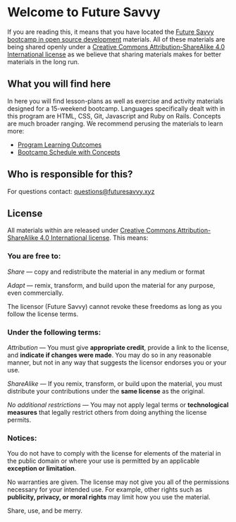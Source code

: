 # Welcome to Future Savvy
If you are reading this, it means that you have located the [Future Savvy bootcamp in open source development](http://futuresavvy.xyz/) materials. All of these materials are being shared openly under a [Creative Commons Attribution-ShareAlike 4.0 International license](http://creativecommons.org/licenses/by-sa/4.0/) as we believe that sharing materials makes for better materials in the long run.  

## What you will find here
In here you will find lesson-plans as well as exercise and activity materials designed for a 15-weekend bootcamp. Languages specifically dealt with in this program are HTML, CSS, Git, Javascript and Ruby on Rails. Concepts are much broader ranging. We recommend perusing the materials to learn more:

- [Program Learning Outcomes](Program_Overview/Learning_Outcomes.md)
- [Bootcamp Schedule with Concepts](Program_Overview/Bootcamp_Schedule.md)


## Who is responsible for this?
For questions contact: questions@futuresavvy.xyz

## License
All materials within are released under [Creative Commons Attribution-ShareAlike 4.0 International license](http://creativecommons.org/licenses/by-sa/4.0/). This means:

### You are free to:
*Share* — copy and redistribute the material in any medium or format

*Adapt* — remix, transform, and build upon the material for any purpose, even commercially.

The licensor (Future Savvy) cannot revoke these freedoms as long as you follow the license terms.

### Under the following terms:
*Attribution* — You must give __appropriate credit__, provide a link to the license, and __indicate if changes were made__. You may do so in any reasonable manner, but not in any way that suggests the licensor endorses you or your use.

*ShareAlike* — If you remix, transform, or build upon the material, you must distribute your contributions under the __same license__ as the original.  

*No additional restrictions* — You may not apply legal terms or __technological measures__ that legally restrict others from doing anything the license permits.

### Notices:
You do not have to comply with the license for elements of the material in the public domain or where your use is permitted by an applicable __exception or limitation__.

No warranties are given. The license may not give you all of the permissions necessary for your intended use. For example, other rights such as __publicity, privacy, or moral rights__ may limit how you use the material.

Share, use, and be merry.
